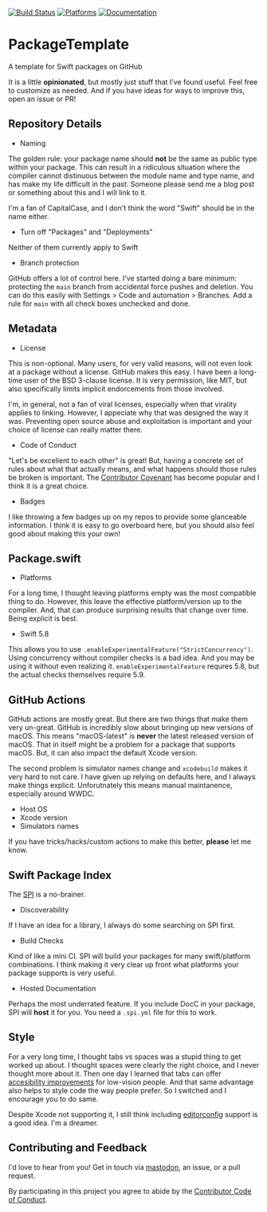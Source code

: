 [![Build Status][build status badge]][build status]
[![Platforms][platforms badge]][platforms]
[![Documentation][documentation badge]][documentation]

# PackageTemplate
A template for Swift packages on GitHub

It is a little **opinionated**, but mostly just stuff that I've found useful. Feel free to customize as needed. And if you have ideas for ways to improve this, open an issue or PR!

## Repository Details

- Naming

The golden rule: your package name should **not** be the same as public type within your package. This can result in a ridiculous situation where the compiler cannot distinuous between the module name and type name, and has make my life difficult in the past. Someone please send me a blog post or something about this and I will link to it.

I'm a fan of CapitalCase, and I don't think the word "Swift" should be in the name either.

- Turn off "Packages" and "Deployments"

Neither of them currently apply to Swift

- Branch protection

GitHub offers a lot of control here. I've started doing a bare minimum: protecting the `main` branch from accidental force pushes and deletion. You can do this easily with Settings > Code and automation > Branches. Add a rule for `main` with all check boxes unchecked and done.

## Metadata

- License

This is non-optional. Many users, for very valid reasons, will not even look at a package without a license. GitHub makes this easy. I have been a long-time user of the BSD 3-clause license. It is very permission, like MIT, but also specifically limits implicit endorcements from those involved.

I'm, in general, not a fan of viral licenses, especially when that virality applies to linking. However, I appeciate why that was designed the way it was. Preventing open source abuse and exploitation is important and your choice of license can really matter there.

- Code of Conduct

"Let's be excellent to each other" is great! But, having a concrete set of rules about what that actually means, and what happens should those rules be broken is important. The [Contributor Covenant](https://www.contributor-covenant.org) has become popular and I think it is a great choice.

- Badges

I like throwing a few badges up on my repos to provide some glanceable information. I think it is easy to go overboard here, but you should also feel good about making this your own!

## Package.swift

- Platforms

For a long time, I thought leaving platforms empty was the most compatible thing to do. However, this leave the effective platform/version up to the compiler. And, that can produce surprising results that change over time. Being explicit is best.

- Swift 5.8

This allows you to use `.enableExperimentalFeature("StrictConcurrency")`. Using concurrency without compiler checks is a bad idea. And you may be using it without even realizing it. `enableExperimentalFeature` requres 5.8, but the actual checks themselves require 5.9.

## GitHub Actions

GitHub actions are mostly great. But there are two things that make them very un-great. GitHub is incredibly slow about bringing up new versions of macOS. This means "macOS-latest" is **never** the latest released version of macOS. That in itself might be a problem for a package that supports macOS. But, it can also impact the default Xcode version.

The second problem is simulator names change and `xcodebuild` makes it very hard to not care. I have given up relying on defaults here, and I always make things explicit. Unforutnately this means manual maintanence, especially around WWDC.

- Host OS
- Xcode version
- Simulators names

If you have tricks/hacks/custom actions to make this better, **please** let me know.

## Swift Package Index

The [SPI](https://swiftpackageindex.com) is a no-brainer.

- Discoverability

If I have an idea for a library, I always do some searching on SPI first.

- Build Checks

Kind of like a mini CI. SPI will build your packages for many swift/platform combinations. I think making it very clear up front what platforms your package supports is very useful.

- Hosted Documentation

Perhaps the most underrated feature. If you include DocC in your package, SPI will **host** it for you. You need a `.spi.yml` file for this to work.

## Style

For a very long time, I thought tabs vs spaces was a stupid thing to get worked up about. I thought spaces were clearly the right choice, and I never thought more about it. Then one day I learned that tabs can offer [accesibility improvements](https://adamtuttle.codes/blog/2021/tabs-vs-spaces-its-an-accessibility-issue/) for low-vision people. And that same advantage also helps to style code the way people prefer. So I switched and I encourage you to do same.

Despite Xcode not supporting it, I still think including [editorconfig](https://editorconfig.org) support is a good idea. I'm a dreamer.

## Contributing and Feedback

I'd love to hear from you! Get in touch via [mastodon](https://mastodon.social/@mattiem), an issue, or a pull request.

By participating in this project you agree to abide by the [Contributor Code of Conduct](CODE_OF_CONDUCT.md).

[build status]: https://github.com/mattmassicotte/PackageTemplate/actions
[build status badge]: https://github.com/mattmassicotte/PackageTemplate/workflows/CI/badge.svg
[platforms]: https://swiftpackageindex.com/mattmassicotte/PackageTemplate
[platforms badge]: https://img.shields.io/endpoint?url=https%3A%2F%2Fswiftpackageindex.com%2Fapi%2Fpackages%2Fmattmassicotte%2FPackageTemplate%2Fbadge%3Ftype%3Dplatforms
[documentation]: https://swiftpackageindex.com/mattmassicotte/PackageTemplate/main/documentation
[documentation badge]: https://img.shields.io/badge/Documentation-DocC-blue
